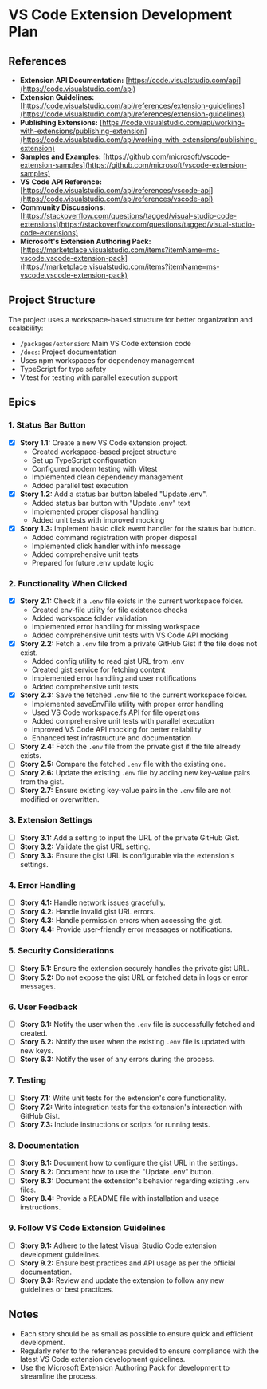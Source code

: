 # VS Code Extension Development Plan

## References

- **Extension API Documentation:** [https://code.visualstudio.com/api](https://code.visualstudio.com/api)
- **Extension Guidelines:** [https://code.visualstudio.com/api/references/extension-guidelines](https://code.visualstudio.com/api/references/extension-guidelines)
- **Publishing Extensions:** [https://code.visualstudio.com/api/working-with-extensions/publishing-extension](https://code.visualstudio.com/api/working-with-extensions/publishing-extension)
- **Samples and Examples:** [https://github.com/microsoft/vscode-extension-samples](https://github.com/microsoft/vscode-extension-samples)
- **VS Code API Reference:** [https://code.visualstudio.com/api/references/vscode-api](https://code.visualstudio.com/api/references/vscode-api)
- **Community Discussions:** [https://stackoverflow.com/questions/tagged/visual-studio-code-extensions](https://stackoverflow.com/questions/tagged/visual-studio-code-extensions)
- **Microsoft's Extension Authoring Pack:** [https://marketplace.visualstudio.com/items?itemName=ms-vscode.vscode-extension-pack](https://marketplace.visualstudio.com/items?itemName=ms-vscode.vscode-extension-pack)

## Project Structure

The project uses a workspace-based structure for better organization and scalability:

- `/packages/extension`: Main VS Code extension code
- `/docs`: Project documentation
- Uses npm workspaces for dependency management
- TypeScript for type safety
- Vitest for testing with parallel execution support

## Epics

### 1. Status Bar Button

- [x] **Story 1.1:** Create a new VS Code extension project.
  - Created workspace-based project structure
  - Set up TypeScript configuration
  - Configured modern testing with Vitest
  - Implemented clean dependency management
  - Added parallel test execution
- [x] **Story 1.2:** Add a status bar button labeled "Update .env".
  - Added status bar button with "Update .env" text
  - Implemented proper disposal handling
  - Added unit tests with improved mocking
- [x] **Story 1.3:** Implement basic click event handler for the status bar button.
  - Added command registration with proper disposal
  - Implemented click handler with info message
  - Added comprehensive unit tests
  - Prepared for future .env update logic

### 2. Functionality When Clicked

- [x] **Story 2.1:** Check if a `.env` file exists in the current workspace folder.
  - Created env-file utility for file existence checks
  - Added workspace folder validation
  - Implemented error handling for missing workspace
  - Added comprehensive unit tests with VS Code API mocking
- [x] **Story 2.2:** Fetch a `.env` file from a private GitHub Gist if the file does not exist.
  - Added config utility to read gist URL from .env
  - Created gist service for fetching content
  - Implemented error handling and user notifications
  - Added comprehensive unit tests
- [x] **Story 2.3:** Save the fetched `.env` file to the current workspace folder.
  - Implemented saveEnvFile utility with proper error handling
  - Used VS Code workspace.fs API for file operations
  - Added comprehensive unit tests with parallel execution
  - Improved VS Code API mocking for better reliability
  - Enhanced test infrastructure and documentation
- [ ] **Story 2.4:** Fetch the `.env` file from the private gist if the file already exists.
- [ ] **Story 2.5:** Compare the fetched `.env` file with the existing one.
- [ ] **Story 2.6:** Update the existing `.env` file by adding new key-value pairs from the gist.
- [ ] **Story 2.7:** Ensure existing key-value pairs in the `.env` file are not modified or overwritten.

### 3. Extension Settings

- [ ] **Story 3.1:** Add a setting to input the URL of the private GitHub Gist.
- [ ] **Story 3.2:** Validate the gist URL setting.
- [ ] **Story 3.3:** Ensure the gist URL is configurable via the extension's settings.

### 4. Error Handling

- [ ] **Story 4.1:** Handle network issues gracefully.
- [ ] **Story 4.2:** Handle invalid gist URL errors.
- [ ] **Story 4.3:** Handle permission errors when accessing the gist.
- [ ] **Story 4.4:** Provide user-friendly error messages or notifications.

### 5. Security Considerations

- [ ] **Story 5.1:** Ensure the extension securely handles the private gist URL.
- [ ] **Story 5.2:** Do not expose the gist URL or fetched data in logs or error messages.

### 6. User Feedback

- [ ] **Story 6.1:** Notify the user when the `.env` file is successfully fetched and created.
- [ ] **Story 6.2:** Notify the user when the existing `.env` file is updated with new keys.
- [ ] **Story 6.3:** Notify the user of any errors during the process.

### 7. Testing

- [ ] **Story 7.1:** Write unit tests for the extension's core functionality.
- [ ] **Story 7.2:** Write integration tests for the extension's interaction with GitHub Gist.
- [ ] **Story 7.3:** Include instructions or scripts for running tests.

### 8. Documentation

- [ ] **Story 8.1:** Document how to configure the gist URL in the settings.
- [ ] **Story 8.2:** Document how to use the "Update .env" button.
- [ ] **Story 8.3:** Document the extension's behavior regarding existing `.env` files.
- [ ] **Story 8.4:** Provide a README file with installation and usage instructions.

### 9. Follow VS Code Extension Guidelines

- [ ] **Story 9.1:** Adhere to the latest Visual Studio Code extension development guidelines.
- [ ] **Story 9.2:** Ensure best practices and API usage as per the official documentation.
- [ ] **Story 9.3:** Review and update the extension to follow any new guidelines or best practices.

## Notes

- Each story should be as small as possible to ensure quick and efficient development.
- Regularly refer to the references provided to ensure compliance with the latest VS Code extension development guidelines.
- Use the Microsoft Extension Authoring Pack for development to streamline the process.
